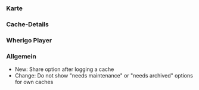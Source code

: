 
### Karte

### Cache-Details

### Wherigo Player

### Allgemein
- New: Share option after logging a cache
- Change: Do not show "needs maintenance" or "needs archived" options for own caches
